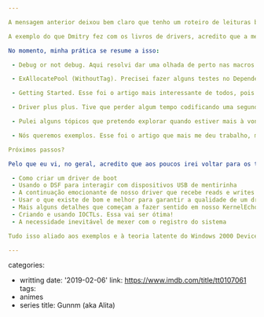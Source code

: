 ```yaml
---

A mensagem anterior deixou bem claro que tenho um roteiro de leituras bem hardcore a fazer nos próximos 20 anos. Pretendo, enquanto isso, programar alguma coisinha rodando em ring0, porque nem só de teoria vive o programador-escovador-de-bits. Pensando nisso, esse fim-de-semana comecei a me aventurar nos ótimos exemplos e explicações do www.driverentry.com.br, nossa referência kernel mode tupiniquim.

A exemplo do que Dmitry fez com os livros de drivers, acredito que a mesma coisa pode ser feita com os blogues. A maneira de esmiuçá-los vai depender, principalmente, da quantidade de material a ser estudado e das práticas necessárias para que o conhecimento entre na cabeça de uma vez por todas.

No momento, minha prática se resume a isso:

 - Debug or not debug. Aqui resolvi dar uma olhada de perto nas macros e funções usadas para tracing no DDK, e descobri que, assim como a runtime do C, podemos ter mensagens formatadas no estilo do printf e vprintf, o que economiza uma porção de código repetitivo. Dessa forma pude usar minha estratégia de ter a macro LOG usada para mandar linhas de depuração na saída padrão. Ainda tenho que estudar, contudo, o uso da variável va_list em kernel.

 - ExAllocatePool (WithoutTag). Precisei fazer alguns testes no Dependency Walker e anexar o fonte que faz a vez do GetProcAddress para drivers em meu miniprojeto do Bazaar para aprendizado de programação em kernel.

 - Getting Started. Esse foi o artigo mais interessante de todos, pois foi a base de todo o código que ando repetindo em meus exercícios. Além desse, é vital o uso do Visual Studio no processo de desenvolvimento, pois muitas (quase todas) das funções do DDK são alienígenas para mim, assim como os seus 497 parâmetros cada.

 - Driver plus plus. Tive que perder algum tempo codificando uma segunda versão do Useless e baixando o framework da Hollis para testar as peculiaridades do C++ em kernel mode. Não que eu vá usar alguma coisa avançada nesse estágio, mas preciso conhecer algumas limitações e alguns macetes que farão uma grande diferença no futuro, quando as linhas de código ultrapassarem 10.000.

 - Pulei alguns tópicos que pretendo explorar quando estiver mais à vontade com alguns conceitos básicos, como a explicação de como obter o processo dono de uma IRP, a explicação do que é uma IRP (apesar de eu ter baixado e brincado com o monitor da OSR) e a aparentemente simples explanação sobre como funcionam as listas ligadas do DDK. Tudo isso virá com o tempo, e algumas coisas estarão sempre martelando na cabeça. É só dar tempo ao tempo e codificar.

 - Nós queremos exemplos. Esse foi o artigo que mais me deu trabalho, mas que mais valeu a pena. Codifiquei tudo do zero, olhando aos poucos no código do Fernando para pegar o jeito de usar funções com nomes enormes e auto-explicativas e parâmetros com os nomes a, b, c. Também dediquei um tempinho considerável com a aplicação de user mode, para (re)aprender a depurar dos dois lados da moeda.

Próximos passos?

Pelo que eu vi, no geral, acredito que aos poucos irei voltar para os tópicos que pulei, além de olhar em outros artigos que chamaram minha atenção:

 - Como criar um driver de boot
 - Usando o DSF para interagir com dispositivos USB de mentirinha
 - A continuação emocionante de nosso driver que recebe reads e writes
 - Usar o que existe de bom e melhor para garantir a qualidade de um driver
 - Mais alguns detalhes que começam a fazer sentido em nosso KernelEcho
 - Criando e usando IOCTLs. Essa vai ser ótima!
 - A necessidade inevitável de mexer com o registro do sistema

Tudo isso aliado aos exemplos e à teoria latente do Windows 2000 Device Driver Book (minha primeira leitura) irá dar um upgrade forçado aos meus neurônios. Espero sobreviver para contar o final da história.

---
```

categories:
- writting
date: '2019-02-06'
link: https://www.imdb.com/title/tt0107061
tags:
- animes
- series
title: Gunnm (aka Alita)
